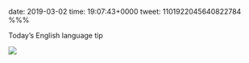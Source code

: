 date: 2019-03-02
time: 19:07:43+0000
tweet: 1101922045640822784
%%%

Today’s English language tip

![](D0rQQTeX0AEhzQg.jpg)
